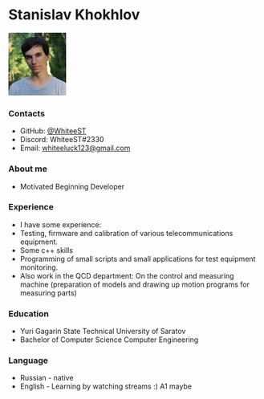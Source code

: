 # Stanislav Khokhlov
![](https://github.com/WhiteeST/rsschool-cv/blob/gh-pages/Resource/photo_2022-06-03_11-41-42.jpg)

### Contacts ###
* GitHub: [@WhiteeST](https://github.com/WhiteeST)
* Discord: WhiteeST#2330
* Email: whiteeluck123@gmail.com 

### About me ###
* Motivated Beginning Developer 

### Experience ###
* I have some experience:
* Testing, firmware and calibration of various telecommunications equipment.
* Some c++ skills
* Programming of small scripts and small applications for test equipment monitoring.
* Also work in the QCD department: On the control and measuring machine (preparation of models and drawing up motion programs for measuring parts)

### Education ###
* Yuri Gagarin State Technical University of Saratov
* Bachelor of Computer Science Computer Engineering

### Language ###
* Russian - native
* English - Learning by watching streams :) A1 maybe
